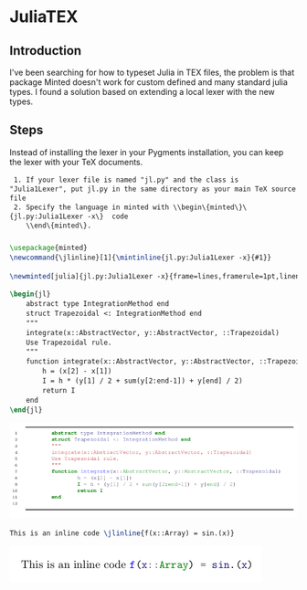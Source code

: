 # JuliaTEX
## Introduction 
I've been searching for how to typeset  Julia in TEX files, the problem is that package  Minted doesn't work for custom defined and many standard julia types. I found a solution based on extending a local lexer with the new types.  
## Steps	
Instead of installing the lexer in your Pygments installation, you can keep the lexer with your TeX documents.	

	 1. If your lexer file is named "jl.py" and the class is "Julia1Lexer", put jl.py in the same directory as your main TeX source file
	 2. Specify the language in minted with \\begin\{minted\}\{jl.py:Julia1Lexer -x\}  code
	 	\\end\{minted\}.

###
```latex
\usepackage{minted} 
\newcommand{\jlinline}[1]{\mintinline{jl.py:Julia1Lexer -x}{#1}}

\newminted[julia]{jl.py:Julia1Lexer -x}{frame=lines,framerule=1pt,linenos,fontfamily=courier,framesep=2mm,fontsize=\scriptsize,xleftmargin=21pt}
```
```latex
\begin{jl}
	abstract type IntegrationMethod end
	struct Trapezoidal <: IntegrationMethod end
	"""
	integrate(x::AbstractVector, y::AbstractVector, ::Trapezoidal)
	Use Trapezoidal rule.
	"""
	function integrate(x::AbstractVector, y::AbstractVector, ::Trapezoidal)
		h = (x[2] - x[1])
		I = h * (y[1] / 2 + sum(y[2:end-1]) + y[end] / 2)
		return I
	end	
\end{jl}
```
![Screenshot](listing.png)

```latex
This is an inline code \jlinline{f(x::Array) = sin.(x)}
```
![Screenshot](inline.png)
